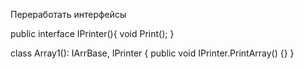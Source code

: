 Переработать интерфейсы

public interface IPrinter(){
  void Print();
}




class Array1(): IArrBase, IPrinter
{
  public void IPrinter.PrintArray()
  {}
}
